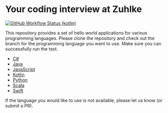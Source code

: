 # Your coding interview at Zuhlke

[![GitHub Workflow Status (kotlin)](https://img.shields.io/github/workflow/status/zuhlkehk/interview-templates/CI/kotlin)](https://github.com/zuhlkehk/interview-templates/actions)

This repository provides a set of hello world applications for various programming languages.
Please clone the repository and check out the branch for the programming language you want to use.
Make sure you can successfully run the test.

* [C#](https://github.com/zuhlkehk/interview-templates/tree/csharp)
* [Java](https://github.com/zuhlkehk/interview-templates/tree/java)
* [JavaScript](https://github.com/zuhlkehk/interview-templates/tree/javascript)
* [Kotlin](https://github.com/zuhlkehk/interview-templates/tree/kotlin)
* [Python](https://github.com/zuhlkehk/interview-templates/tree/python)
* [Scala](https://github.com/zuhlkehk/interview-templates/tree/scala)
* [Swift](https://github.com/zuhlkehk/interview-templates/tree/swift)

If the language you would like to use is not available, please let us know (or submit a PR).
